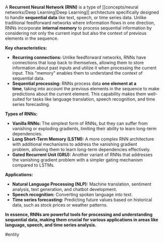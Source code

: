 A **Recurrent Neural Network (RNN)** is a type of [[concepts/neural networks/Deep Learning|Deep Learning]] architecture specifically designed to handle **sequential data** like text, speech, or time series data. Unlike traditional feedforward networks where information flows in one direction, RNNs incorporate **internal memory** to process sequential information by considering not only the current input but also the context of previous elements in the sequence.

**Key characteristics:**

- **Recurring connections:** Unlike feedforward networks, RNNs have connections that loop back to themselves, allowing them to store information about past inputs and utilize it when processing the current input. This "memory" enables them to understand the context of sequential data.
- **Sequential processing:** RNNs process data **one element at a time**, taking into account the previous elements in the sequence to make predictions about the current element. This capability makes them well-suited for tasks like language translation, speech recognition, and time series forecasting.

**Types of RNNs:**

- **Vanilla RNNs:** The simplest form of RNNs, but they can suffer from vanishing or exploding gradients, limiting their ability to learn long-term dependencies.
- **Long Short-Term Memory (LSTM):** A more complex RNN architecture with additional mechanisms to address the vanishing gradient problem, allowing them to learn long-term dependencies effectively.
- **Gated Recurrent Unit (GRU):** Another variant of RNNs that addresses the vanishing gradient problem with a simpler gating mechanism compared to LSTMs.

**Applications:**

- **Natural Language Processing (NLP):** Machine translation, sentiment analysis, text generation, and chatbot development.
- **Speech recognition:** Converting spoken language into text.
- **Time series forecasting:** Predicting future values based on historical data, such as stock prices or weather patterns.

**In essence, RNNs are powerful tools for processing and understanding sequential data, making them crucial for various applications in areas like language, speech, and time series analysis.**

#entity 
